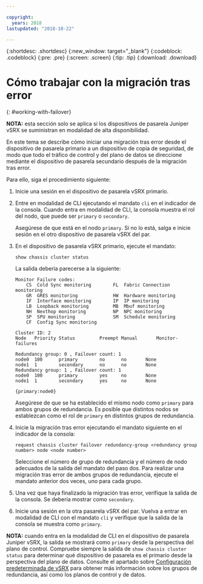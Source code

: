 ```yaml
---

copyright:
  years: 2018
lastupdated: "2018-10-22"

---
```


{:shortdesc: .shortdesc}
{:new_window: target="_blank"}
{:codeblock: .codeblock}
{:pre: .pre}
{:screen: .screen}
{:tip: .tip}
{:download: .download}

# Cómo trabajar con la migración tras error
{: #working-with-failover}

**NOTA:** esta sección solo se aplica si los dispositivos de pasarela Juniper vSRX se suministran en modalidad de alta disponibilidad.

En este tema se describe cómo iniciar una migración tras error desde el dispositivo de pasarela primario a un dispositivo de copia de seguridad, de modo que todo el tráfico de control y del plano de datos se direccione mediante el dispositivo de pasarela secundario después de la migración tras error.

Para ello, siga el procedimiento siguiente:

1. Inicie una sesión en el dispositivo de pasarela vSRX primario.

2. Entre en modalidad de CLI ejecutando el mandato `cli` en el indicador de la consola. Cuando entra en modalidad de CLI, la consola muestra el rol del nodo, que puede ser `primary` o `secondary`.

	Asegúrese de que está en el nodo `primary`. Si no lo está, salga e inicie sesión en el otro dispositivo de pasarela vSRX del par.

2. En el dispositivo de pasarela vSRX primario, ejecute el mandato:

	```
	show chassis cluster status
	```
	La salida debería parecerse
a la siguiente:

	```
	Monitor Failure codes:
		CS  Cold Sync monitoring        FL  Fabric Connection monitoring
		GR  GRES monitoring             HW  Hardware monitoring
		IF  Interface monitoring        IP  IP monitoring
		LB  Loopback monitoring         MB  Mbuf monitoring
		NH  Nexthop monitoring          NP  NPC monitoring
		SP  SPU monitoring              SM  Schedule monitoring
		CF  Config Sync monitoring

	Cluster ID: 2
	Node   Priority Status         Preempt Manual   	Monitor-failures

	Redundancy group: 0 , Failover count: 1
	node0  100      primary        no      no       None
	node1  1        secondary      no      no       None
	Redundancy group: 1 , Failover count: 1
	node0  100      primary        yes     no       None
	node1  1        secondary      yes     no       None

	{primary:node0}
	```

	Asegúrese de que se ha establecido el mismo nodo como `primary` para ambos grupos de redundancia. Es posible que distintos nodos se establezcan como el rol de `primary` en distintos grupos de redundancia.

3. Inicie la migración tras error ejecutando el mandato siguiente en el indicador de la consola:

	```
	request chassis cluster failover redundancy-group <redundancy group number> node <node number>
	```

	Seleccione el número de grupo de redundancia y el número de nodo adecuados de la salida del mandato del paso dos. Para realizar una migración tras error de ambos grupos de redundancia, ejecute el mandato anterior dos veces, uno para cada grupo.

4. Una vez que haya finalizado la migración tras error, verifique la salida de la consola. Se debería mostrar como `secondary`.

5. Inicie una sesión en la otra pasarela vSRX del par. Vuelva a entrar en modalidad de CLI con el mandato `cli` y verifique que la salida de la consola se muestra como `primary`.

**NOTA:** cuando entra en la modalidad de CLI en el dispositivo de pasarela Juniper vSRX, la salida se mostrará como `primary` desde la perspectiva del plano de control. Compruebe siempre la salida de `show chassis cluster status` para
determinar qué dispositivo de pasarela es el primario desde la perspectiva del plano de datos. Consulte el apartado sobre [Configuración
predeterminada de vSRX](/docs/infrastructure/vsrx?topic=vsrx-understanding-the-vsrx-default-configuration) para obtener más información sobre los grupos de redundancia, así como los planos de control y de datos.
